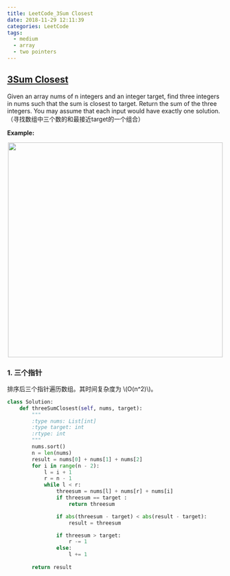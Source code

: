 ```yaml
---
title: LeetCode_3Sum Closest
date: 2018-11-29 12:11:39
categories: LeetCode
tags: 
  - medium
  - array
  - two pointers
---
```


## [3Sum Closest](https://leetcode.com/problems/3sum-closest/)

Given an array nums of n integers and an integer target, find three integers in nums such that the sum is closest to target. Return the sum of the three integers. You may assume that each input would have exactly one solution.
（寻找数组中三个数的和最接近target的一个组合）

<!--more-->

**Example:** 

<div align=center>
	<img src="/images/leetcode_16.png" width = "500" align=center/>
</div>

### 1. 三个指针
排序后三个指针遍历数组。其时间复杂度为 \\(O(n^2)\\)。
```python
class Solution:
    def threeSumClosest(self, nums, target):
        """
        :type nums: List[int]
        :type target: int
        :rtype: int
        """
        nums.sort()
        n = len(nums)
        result = nums[0] + nums[1] + nums[2]
        for i in range(n - 2):
            l = i + 1
            r = n - 1
            while l < r:
                threesum = nums[l] + nums[r] + nums[i]
                if threesum == target :
                    return threesum

                if abs(threesum - target) < abs(result - target):
                	result = threesum

                if threesum > target:
                	r -= 1
                else:
                	l += 1
                
        return result
```